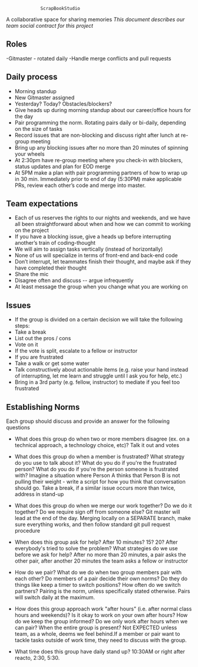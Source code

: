  				 ScrapBookStudio

A collaborative space for sharing memories
*This document describes our team social contract for this project*

## Roles
-Gitmaster - rotated daily
      -Handle merge conflicts and pull requests

## Daily process
* Morning standup
* New Gitmaster assigned
* Yesterday? Today? Obstacles/blockers?
* Give heads up during morning standup about our career/office hours for the day
* Pair programming the norm. Rotating pairs daily or bi-daily, depending on the size of tasks
* Record issues that are non-blocking and discuss right after lunch at re-group meeting
* Bring up any blocking issues after no more than 20 minutes of spinning your wheels
* At 2:30pm have re-group meeting where you check-in with blockers, status updates and plan for EOD merge
* At 5PM make a plan with pair programming partners of how to wrap up in 30 min. Immediately prior to end of day (5:30PM) make applicable PRs, review each other’s code and merge into master.

## Team expectations
* Each of us reserves the rights to our nights and weekends, and we have all been straightforward about when and how we can commit to working on the project
* If you have a blocking issue, give a heads up before interrupting another’s train of coding-thought
* We will aim to assign tasks vertically (instead of horizontally)
* None of us will specialize in terms of front-end and back-end code
* Don’t interrupt, let teammates finish their thought, and maybe ask if they have completed their thought
* Share the mic
* Disagree often and discuss -- argue infrequently
* At least message the group when you change what you are working on

## Issues
* If the group is divided on a certain decision we will take the following steps:
* Take a break
* List out the pros / cons
* Vote on it
* If the vote is split, escalate to a fellow or instructor
* If you are frustrated
* Take a walk or get some water
* Talk constructively about actionable items (e.g. raise your hand instead of interrupting, let me learn and struggle until I ask you for help, etc.)
* Bring in a 3rd party (e.g. fellow, instructor) to mediate if you feel too frustrated

## Establishing Norms

Each group should discuss and provide an answer for the following questions

* What does this group do when two or more members disagree (ex. on a technical approach, a technology choice, etc)?
Talk it out and votes

* What does this group do when a member is frustrated?
What strategy do you use to talk about it? What do you do if you're the frustrated person? What do you do if you're the person someone is frustrated with? Imagine a situation where Person A thinks that Person B is not pulling their weight - write a script for how you think that conversation should go.
Take a break, if a similar issue occurs more than twice, address in stand-up

* What does this group do when we merge our work together?
Do we do it together? Do we require sign off from someone else?
Git master will lead at the end of the day. Merging locally on a SEPARATE branch, make sure everything works, and then follow standard git pull request procedure

* When does this group ask for help?
After 10 minutes? 15? 20? After everybody's tried to solve the problem? What strategies do we use before we ask for help?
After no more than 20 minutes, a pair asks the other pair, after another 20 minutes the team asks a fellow or instructor

* How do we pair? What do we do when two group members pair with each other?
Do members of a pair decide their own norms? Do they do things like keep a timer to switch positions? How often do we switch partners?
Pairing is the norm, unless specifically stated otherwise. Pairs will switch daily at the maximum.

* How does this group approach work "after hours" (i.e. after normal class hours and weekends)?
Is it okay to work on your own after hours? How do we keep the group informed? Do we only work after hours when we can pair? When the entire group is present?
Not EXPECTED unless team, as a whole, deems we feel behind.If a member or pair want to tackle tasks outside of work time, they need to discuss with the group.

* What time does this group have daily stand up?
10:30AM or right after reacto, 2:30, 5:30.
